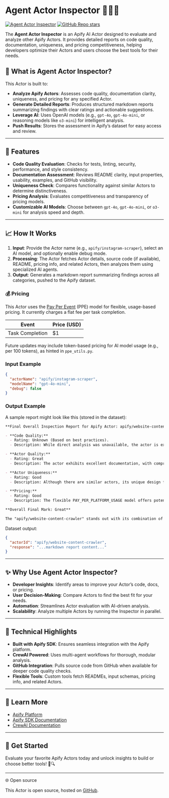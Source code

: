 # Agent Actor Inspector 🕵️‍♂️✨

[![Agent Actor Inspector](https://apify.com/actor-badge?actor=jakub.kopecky/agent-actor-inspector)](https://apify.com/jakub.kopecky/agent-actor-inspector)
[![GitHub Repo stars](https://img.shields.io/github/stars/apify/agent-actor-inspector)](https://github.com/apify/agent-actor-inspector/stargazers)

The **Agent Actor Inspector** is an Apify AI Actor designed to evaluate and analyze other Apify Actors. It provides detailed reports on code quality, documentation, uniqueness, and pricing competitiveness, helping developers optimize their Actors and users choose the best tools for their needs.

## 🌟 What is Agent Actor Inspector?

This Actor is built to:

- **Analyze Apify Actors**: Assesses code quality, documentation clarity, uniqueness, and pricing for any specified Actor.
- **Generate Detailed Reports**: Produces structured markdown reports summarizing findings with clear ratings and actionable suggestions.
- **Leverage AI**: Uses OpenAI models (e.g., `gpt-4o`, `gpt-4o-mini`, or reasoning models like `o3-mini`) for intelligent analysis.
- **Push Results**: Stores the assessment in Apify’s dataset for easy access and review.

---

## 🎯 Features

- **Code Quality Evaluation**: Checks for tests, linting, security, performance, and style consistency.
- **Documentation Assessment**: Reviews README clarity, input properties, usability, examples, and GitHub visibility.
- **Uniqueness Check**: Compares functionality against similar Actors to determine distinctiveness.
- **Pricing Analysis**: Evaluates competitiveness and transparency of pricing models.
- **Customizable AI Models**: Choose between `gpt-4o`, `gpt-4o-mini`, or `o3-mini` for analysis speed and depth.

---

## 📈 How It Works

1. **Input**: Provide the Actor name (e.g., `apify/instagram-scraper`), select an AI model, and optionally enable debug mode.
2. **Processing**: The Actor fetches Actor details, source code (if available), README, pricing info, and related Actors, then analyzes them using specialized AI agents.
3. **Output**: Generates a markdown report summarizing findings across all categories, pushed to the Apify dataset.

### 💰 Pricing

This Actor uses the [Pay Per Event](https://docs.apify.com/sdk/js/docs/next/guides/pay-per-event) (PPE) model for flexible, usage-based pricing. It currently charges a flat fee per task completion.

| Event                  | Price (USD) |
|------------------------|-------------|
| Task Completion        | $1          |

Future updates may include token-based pricing for AI model usage (e.g., per 100 tokens), as hinted in `ppe_utils.py`.

### Input Example

```json
{
  "actorName": "apify/instagram-scraper",
  "modelName": "gpt-4o-mini",
  "debug": false
}
```

### Output Example

A sample report might look like this (stored in the dataset):

```markdown
**Final Overall Inspection Report for Apify Actor: apify/website-content-crawler**

- **Code Quality:**
  - Rating: Unknown (Based on best practices).
  - Description: While direct analysis was unavailable, the actor is expected to follow best practices, ensuring organized, efficient, and secure code.

- **Actor Quality:**
  - Rating: Great
  - Description: The actor exhibits excellent documentation, with comprehensive guidance, use case examples, detailed input properties, and a user-friendly design that aligns with best practices.

- **Actor Uniqueness:**
  - Rating: Good
  - Description: Although there are similar actors, its unique design for LLM integration and enhanced HTML processing options provide it with a distinct niche.

- **Pricing:**
  - Rating: Good
  - Description: The flexible PAY_PER_PLATFORM_USAGE model offers potential cost-effectiveness, particularly for large-scale operations, compared to fixed models.

**Overall Final Mark: Great**

The "apify/website-content-crawler" stands out with its combination of quality documentation, unique features tailored for modern AI applications, and competitive pricing strategy, earning it a "Great" overall assessment. While information on code quality couldn't be directly assessed, the actor's thought-out documentation and broad feature set suggest adherence to high standards.
```

Dataset output:
```json
{
  "actorId": "apify/website-content-crawler",
  "response": "...markdown report content..."
}
```

---

## ✨ Why Use Agent Actor Inspector?

- **Developer Insights**: Identify areas to improve your Actor’s code, docs, or pricing.
- **User Decision-Making**: Compare Actors to find the best fit for your needs.
- **Automation**: Streamlines Actor evaluation with AI-driven analysis.
- **Scalability**: Analyze multiple Actors by running the Inspector in parallel.

---

## 🔧 Technical Highlights

- **Built with Apify SDK**: Ensures seamless integration with the Apify platform.
- **CrewAI Powered**: Uses multi-agent workflows for thorough, modular analysis.
- **GitHub Integration**: Pulls source code from GitHub when available for deeper code quality checks.
- **Flexible Tools**: Custom tools fetch READMEs, input schemas, pricing info, and related Actors.

---

## 📖 Learn More

- [Apify Platform](https://apify.com)
- [Apify SDK Documentation](https://docs.apify.com/sdk/python)
- [CrewAI Documentation](https://docs.crewai.com)

---

## 🚀 Get Started

Evaluate your favorite Apify Actors today and unlock insights to build or choose better tools! 🤖🔍

---

🌐 Open source

This Actor is open source, hosted on [GitHub](https://github.com/apify/agent-actor-inspector).
